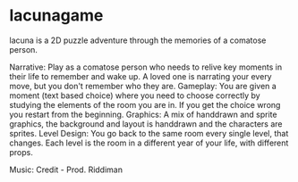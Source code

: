 # lacunagame
lacuna is a 2D puzzle adventure through the memories of a comatose person.

Narrative:
Play as a comatose person who needs to relive key moments in their life to remember and wake up. A loved one is narrating your every move, but you don't remember who they are.
Gameplay:
You are given a moment (text based choice) where you need to choose correctly by studying the elements of the room you are in. If you get the choice wrong you restart from the beginning.
Graphics:
A mix of handdrawn and sprite graphics, the background and layout is handdrawn and the characters are sprites.
Level Design:
You go back to the same room every single level, that changes. Each level is the room in a different year of your life, with different props.

Music: Credit - Prod. Riddiman
